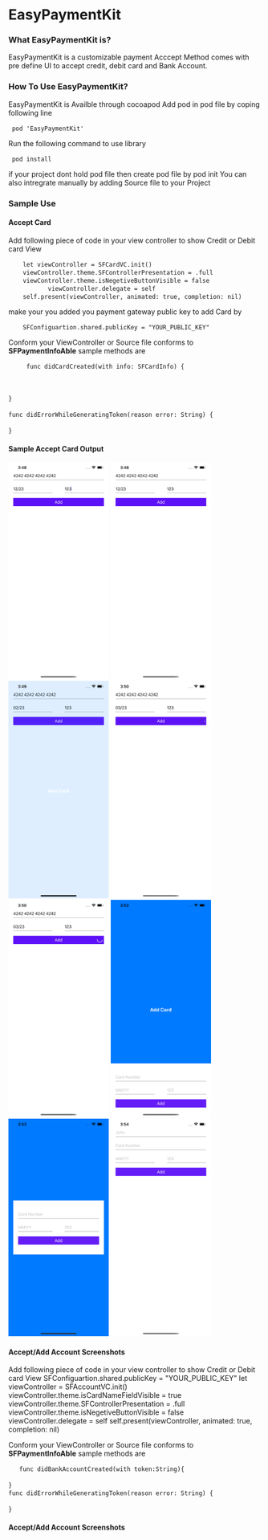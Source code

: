 # EasyPaymentKit
### What EasyPaymentKit is?
EasyPaymentKit is a customizable payment Acccept Method comes with pre define UI to accept credit, debit card and  Bank Account.
### How To Use EasyPaymentKit?
  EasyPaymentKit is Availble through cocoapod
  Add pod in pod file by coping following line 
     
     pod 'EasyPaymentKit' 
  Run the following command to use library
    
     pod install
  if your project dont hold pod file then create pod file by pod init
   You can also intregrate manually by adding Source file to your Project
   
 ### Sample Use 
 #### Accept Card
 Add following piece of code in your view controller to show Credit or Debit card View
        
        let viewController = SFCardVC.init()
        viewController.theme.SFControllerPresentation = .full
        viewController.theme.isNegetiveButtonVisible = false
               viewController.delegate = self
        self.present(viewController, animated: true, completion: nil)
        
   make your you added you payment gateway public key to add Card by 
   
        SFConfiguartion.shared.publicKey = "YOUR_PUBLIC_KEY"
        
   Conform your ViewController or Source file conforms to <b>SFPaymentInfoAble</b>
   sample methods are 
   
         func didCardCreated(with info: SFCardInfo) {
  
        
        
    }
    
    func didErrorWhileGeneratingToken(reason error: String) {
 
    }
    
        
 #### Sample Accept Card  Output
 
 <img src="https://github.com/SaifullahIlyas/OutPutFiles/blob/master/Simulator%20Screen%20Shot%20-%20iPhone%2011%20Pro%20Max%20-%202020-09-28%20at%2015.48.19.png" width=200> <img src="https://github.com/SaifullahIlyas/OutPutFiles/blob/master/Simulator%20Screen%20Shot%20-%20iPhone%2011%20Pro%20Max%20-%202020-09-28%20at%2015.48.22.png" width=200> <img src="https://github.com/SaifullahIlyas/OutPutFiles/blob/master/Simulator%20Screen%20Shot%20-%20iPhone%2011%20Pro%20Max%20-%202020-09-28%20at%2015.49.32.png" width=200> <img src="https://github.com/SaifullahIlyas/OutPutFiles/blob/master/Simulator%20Screen%20Shot%20-%20iPhone%2011%20Pro%20Max%20-%202020-09-28%20at%2015.50.01.png" width=200> <img src="https://github.com/SaifullahIlyas/OutPutFiles/blob/master/Simulator%20Screen%20Shot%20-%20iPhone%2011%20Pro%20Max%20-%202020-09-28%20at%2015.50.08.png" width=200> <img src="https://github.com/SaifullahIlyas/OutPutFiles/blob/master/Simulator%20Screen%20Shot%20-%20iPhone%2011%20Pro%20Max%20-%202020-09-28%20at%2015.53.24.png" width=200> <img src="https://github.com/SaifullahIlyas/OutPutFiles/blob/master/Simulator%20Screen%20Shot%20-%20iPhone%2011%20Pro%20Max%20-%202020-09-28%20at%2015.53.43.png" width=200> <img src="https://github.com/SaifullahIlyas/OutPutFiles/blob/master/Simulator%20Screen%20Shot%20-%20iPhone%2011%20Pro%20Max%20-%202020-09-28%20at%2015.54.39.png" width=200>
 
 #### Accept/Add Account Screenshots
 Add following piece of code in your view controller to show Credit or Debit card View
 SFConfiguartion.shared.publicKey = "YOUR_PUBLIC_KEY"
  let viewController = SFAccountVC.init()
        viewController.theme.isCardNameFieldVisible = true
        viewController.theme.SFControllerPresentation = .full
        viewController.theme.isNegetiveButtonVisible = false
               viewController.delegate = self
        self.present(viewController, animated: true, completion: nil)

Conform your ViewController or Source file conforms to <b>SFPaymentInfoAble</b>
   sample methods are 
   
        
       func didBankAccountCreated(with token:String){
        
    }
    func didErrorWhileGeneratingToken(reason error: String) {
 
    }
#### Accept/Add Account Screenshots

